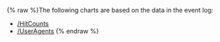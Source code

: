{% raw %}The following charts are based on the data in the event log:

- [/HitCounts](https://blog.inductorsoftware.com/docsproto/missing/EventStats_HitCounts)
- [/UserAgents](https://blog.inductorsoftware.com/docsproto/missing/EventStats_UserAgents)
<update date omitted for speed>{% endraw %}